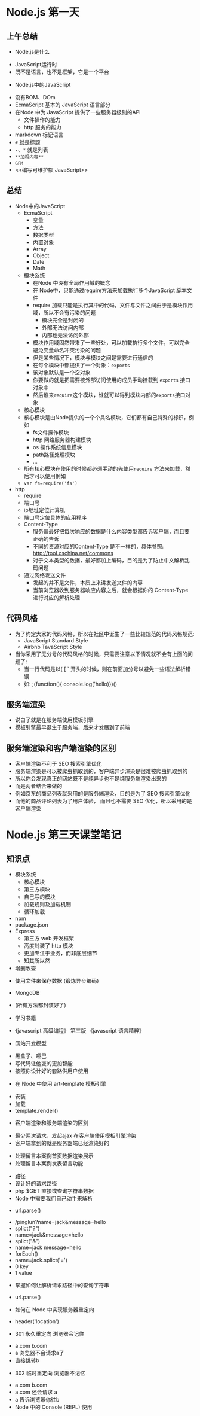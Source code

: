 # Node.js 第一天

## 上午总结

- Node.js是什么
 + JavaScript运行时
 + 既不是语言，也不是框架，它是一个平台
- Node.js中的JavaScript
 + 没有BOM、DOm
 + EcmaScript 基本的 JavaScript 语言部分
 + 在Node 中为 JavaScript 提供了一些服务器级别的API
   * 文件操作的能力
   * http 服务的能力
 + markdown 标记语言
 + `#` 就是标题
 + `-`、`*` 就是列表
 + `**加粗内容**`
 + `GFM`
 + <<编写可维护额 JavaScript>>


## 总结

- Node中的JavaScript
  + EcmaScript
    * 变量
    * 方法
    * 数据类型
    * 内置对象
    * Array
    * Object
    * Date
    * Math
  + 模块系统
    * 在Node 中没有全局作用域的概念
    * 在 Node中，只能通过require方法来加载执行多个JavaScript 脚本文件
    * require 加载只能是执行其中的代码，文件与文件之间由于是模块作用域，所以不会有污染的问题
      - 模块完全是封闭的
      - 外部无法访问内部
      - 内部也无法访问外部
    * 模块作用域固然带来了一些好处，可以加载执行多个文件，可以完全避免变量命名冲突污染的问题
    * 但是某些情况下，模块与模块之间是需要进行通信的
    * 在每个模块中都提供了一个对象：`exports`
    * 该对象默认是一个空对象
    * 你要做的就是把需要被外部访问使用的成员手动挂载到 `exports` 接口对象中
    * 然后谁来`require`这个模块，谁就可以得到模块内部的`exports`接口对象
  + 核心模块
   * 核心模块是由Node提供的一个个具名模块，它们都有自己特殊的标识，例如
     - fs文件操作模块
     - http 网络服务器构建模块
     - os 操作系统信息模块
     - path路径处理模块
     - ...
   * 所有核心模块在使用的时候都必须手动的先使用`require` 方法来加载，然后才可以使用例如
    - `var fs=require('fs')`
- http
  + require
  + 端口号
  + ip地址定位计算机
  + 端口号定位具体的应用程序
  + Content-Type
    * 服务器最好把每次响应的数据是什么内容类型都告诉客户端，而且要正确的告诉
    * 不同的资源对应的Content-Type 是不一样的，具体参照: http://tool.oschina.net/commons
    * 对于文本类型的数据，最好都加上编码，目的是为了防止中文解析乱码问题
  + 通过网络发送文件
    * 发起的并不是文件，本质上来讲发送文件的内容
    * 当前浏览器收到服务器响应内容之后，就会根据你的 Content-Type 进行对应的解析处理


## 代码风格
  + 为了约定大家的代码风格，所以在社区中诞生了一些比较规范的代码风格规范:
    - JavaScript Standard Style
    - Airbnb TavaScript Style
  + 当你采用了无分号的代码风格的时候，只需要注意以下情况就不会有上面的问题了:
    - 当一行代码是以( [ ` 开头的时候，则在前面加分号以避免一些语法解析错误
    - 如: ;(function(){ console.log('hello)})()
## 服务端渲染
  + 说白了就是在服务端使用模板引擎
  + 模板引擎最早诞生于服务端，后来才发展到了前端
## 服务端渲染和客户端渲染的区别
  + 客户端渲染不利于 SEO 搜索引擎优化
  + 服务端渲染是可以被爬虫抓取到的，客户端异步渲染是很难被爬虫抓取到的
  + 所以你会发现真正的网站既不是纯异步也不是纯服务端渲染出来的
  + 而是两者结合来做的
  + 例如京东的商品列表就采用的是服务端渲染，目的是为了 SEO 搜索引擎优化
  + 而他的商品评论列表为了用户体验， 而且也不需要 SEO 优化，所以采用的是客户端渲染

# Node.js 第三天课堂笔记

## 知识点

- 模块系统
  + 核心模块
  + 第三方模块
  + 自己写的模块
  + 加载规则及加载机制
  + 循环加载
- npm
- package.json
- Express
  + 第三方 web 开发框架
  + 高度封装了 http 模块
  + 更加专注于业务，而非底层细节
  + 知其所以然
- 增删改查
 + 使用文件来保存数据 (锻炼异步编码)
- MongoDB
 + (所有方法都封装好了)
- 学习书籍
 + 《javascript 高级编程》 第三版 《javascript 语言精粹》

- 网站开发模型
 + 黑盒子、哑巴
 + 写代码让他变的更加智能
 + 按照你设计好的套路供用户使用

- 在 Node 中使用 art-template 模板引擎
 + 安装
 + 加载
 + template.render()
- 客户端渲染和服务端渲染的区别
 + 最少两次请求，发起ajax 在客户端使用模板引擎渲染
 + 客户端拿到的就是服务器端已经渲染好的
- 处理留言本案例首页数据渲染展示
- 处理留言本案例发表留言功能
 + 路径
 + 设计好的请求路径
 + php $GET 直接或查询字符串数据
 + Node 中需要我们自己动手来解析
  * url.parse()
 
 + /pinglun?name=jack&message=hello
 + splict("?")
 + name=jack&message=hello
 + splict("&")
 + name=jack  message=hello
 + forEach()
 + name=jack.splict('=')
 + 0 key
 + 1 value
- 掌握如何让解析请求路径中的查询字符串
 + url.parse()
- 如何在 Node 中实现服务器重定向
 + header('location')
  * 301 永久重定向 浏览器会记住
   - a.com b.com
   - a 浏览器不会请求a了
   - 直接跳转b
  * 302 临时重定向 浏览器不记忆
   - a.com b.com
   - a.com 还会请求 a
   - a 告诉浏览器你往b
- Node 中的 Console (REPL) 使用 
